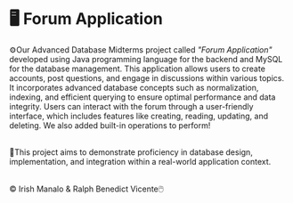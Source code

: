 ﻿# 🖥️ Forum Application 

<p>⚙️Our Advanced Database Midterms project called <i>"Forum Application"</i> developed using Java programming language for the backend and MySQL for the database management. This application allows users to create accounts, post questions, and engage in discussions within various topics. It incorporates advanced database concepts such as normalization, indexing, and efficient querying to ensure optimal performance and data integrity. Users can interact with the forum through a user-friendly interface, which includes features like creating, reading, updating, and deleting. We also added built-in operations to perform! 
  
<br>💾This project aims to demonstrate proficiency in database design, implementation, and integration within a real-world application context. </p>

<br>© Irish Manalo & Ralph Benedict Vicente🖱️
